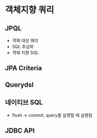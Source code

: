 # 객체지향 쿼리

## JPQL
- 객체 대상 쿼리
- SQL 추상화
- 객체 지향 SQL

## JPA Criteria

## Querydsl

## 네이티브 SQL
- flush -> commit, query를 실행할 때 실행됨

## JDBC API
